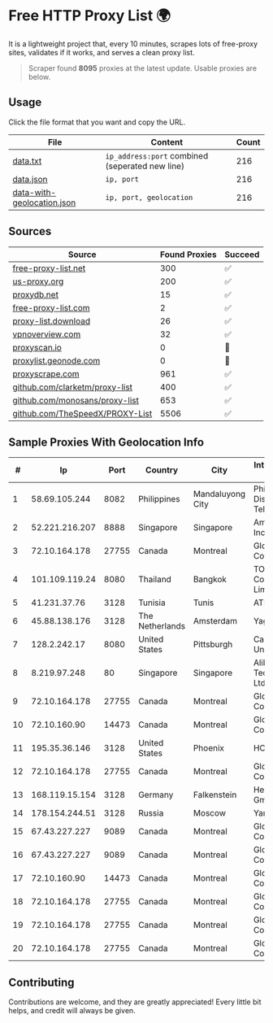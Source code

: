 
# Free HTTP Proxy List 🌍

It is a lightweight project that, every 10 minutes, scrapes lots of free-proxy sites, validates if it works, and serves a clean proxy list.


> Scraper found **8095** proxies at the latest update. Usable proxies are below.

## Usage

Click the file format that you want and copy the URL.


|File|Content|Count|
|----|-------|-----|
|[data.txt](https://raw.githubusercontent.com/themiralay/Proxy-List-World/master/data.txt)|`ip_address:port` combined (seperated new line)|216|
|[data.json](https://raw.githubusercontent.com/themiralay/Proxy-List-World/master/data.json)|`ip, port`|216|
|[data-with-geolocation.json](https://raw.githubusercontent.com/themiralay/Proxy-List-World/master/data-with-geolocation.json)|`ip, port, geolocation`|216|

## Sources

|Source|Found Proxies|Succeed|
|------|-------------|-------|
|[free-proxy-list.net](https://free-proxy-list.net)|300|✅|
|[us-proxy.org](https://www.us-proxy.org)|200|✅|
|[proxydb.net](http://proxydb.net)|15|✅|
|[free-proxy-list.com](https://free-proxy-list.com/?page=&port=&type%5B%5D=http&type%5B%5D=https&up_time=0&search=Search)|2|✅|
|[proxy-list.download](https://www.proxy-list.download/HTTP)|26|✅|
|[vpnoverview.com](https://vpnoverview.com/privacy/anonymous-browsing/free-proxy-servers)|32|✅|
|[proxyscan.io](https://www.proxyscan.io)|0|🚫|
|[proxylist.geonode.com](https://proxylist.geonode.com/api/proxy-list?limit=300&page=1&sort_by=lastChecked&sort_type=desc&protocols=http,https)|0|🚫|
|[proxyscrape.com](https://api.proxyscrape.com/v2/?request=displayproxies&protocol=http&timeout=10000&country=all&ssl=all&anonymity=all)|961|✅|
|[github.com/clarketm/proxy-list](https://raw.githubusercontent.com/clarketm/proxy-list/master/proxy-list-raw.txt)|400|✅|
|[github.com/monosans/proxy-list](https://raw.githubusercontent.com/monosans/proxy-list/main/proxies/http.txt)|653|✅|
|[github.com/TheSpeedX/PROXY-List](https://raw.githubusercontent.com/TheSpeedX/PROXY-List/master/http.txt)|5506|✅|


## Sample Proxies With Geolocation Info

|#|Ip|Port|Country|City|Internet Service Provider|
|-|--|----|-------|----|-------------------------|
|1|58.69.105.244|8082|Philippines|Mandaluyong City|Philippine Long Distance Telephone Co.|
|2|52.221.216.207|8888|Singapore|Singapore|Amazon.com, Inc.|
|3|72.10.164.178|27755|Canada|Montreal|GloboTech Communications|
|4|101.109.119.24|8080|Thailand|Bangkok|TOT Public Company Limited|
|5|41.231.37.76|3128|Tunisia|Tunis|ATI - ISP|
|6|45.88.138.176|3128|The Netherlands|Amsterdam|Yaglom Labs Ltd|
|7|128.2.242.17|8080|United States|Pittsburgh|Carnegie Mellon University|
|8|8.219.97.248|80|Singapore|Singapore|Alibaba (US) Technology Co., Ltd.|
|9|72.10.164.178|27755|Canada|Montreal|GloboTech Communications|
|10|72.10.160.90|14473|Canada|Montreal|GloboTech Communications|
|11|195.35.36.146|3128|United States|Phoenix|HOSTINGER US|
|12|72.10.164.178|27755|Canada|Montreal|GloboTech Communications|
|13|168.119.15.154|3128|Germany|Falkenstein|Hetzner Online GmbH|
|14|178.154.244.51|3128|Russia|Moscow|Yandex Cloud|
|15|67.43.227.227|9089|Canada|Montreal|GloboTech Communications|
|16|67.43.227.227|9089|Canada|Montreal|GloboTech Communications|
|17|72.10.160.90|14473|Canada|Montreal|GloboTech Communications|
|18|72.10.164.178|27755|Canada|Montreal|GloboTech Communications|
|19|72.10.164.178|27755|Canada|Montreal|GloboTech Communications|
|20|72.10.164.178|27755|Canada|Montreal|GloboTech Communications|



## Contributing

Contributions are welcome, and they are greatly appreciated! Every
little bit helps, and credit will always be given.

